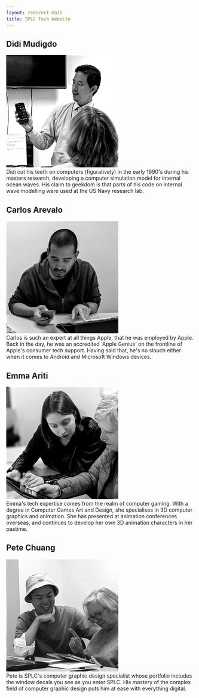 ```yaml
---
layout: redirect-main
title: SPLC Tech Website
---
```


## <a name="didi"></a> Didi Mudigdo
![Didi Mudigdo](/img/beconnected/didi.jpg)  
Didi cut his teeth on computers (figuratively) in the early 1990's during his masters research, developing a computer simulation model for internal ocean waves. His claim to geekdom is that parts of his code on internal wave modelling were used at the US Navy research lab.

## <a name="carlos"></a> Carlos Arevalo
![Carlos Arevalo](/img/beconnected/carlos.jpg)  
Carlos is such an expert at all things Apple, that he was employed by Apple. Back in the day, he was an accredited 'Apple Genius' on the frontline of Apple's consumer tech support. Having said that, he's no slouch either when it comes to Android and Microsoft Windows devices.

## <a name="emma"></a> Emma Ariti
![Emma Ariti](/img/beconnected/emma.jpg)  
Emma's tech expertise comes from the realm of computer gaming. With a degree in Computer Games Art and Design, she specialises in 3D computer graphics and animation. She has presented at animation conferences overseas, and continues to develop her own 3D animation characters in her pastime.

## <a name="pete"></a> Pete Chuang
![Pete Chuang](/img/beconnected/pete.jpg)  
Pete is SPLC's computer graphic design specialist whose portfolio includes the window decals you see as you enter SPLC. His mastery of the complex field of computer graphic design puts him at ease with everything digital.
